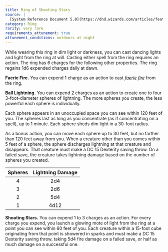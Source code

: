 ```yaml
---
title: Ring of Shooting Stars
source: |
  [System Reference Document 5.0](https://dnd.wizards.com/articles/features/systems-reference-document-srd)
category: Ring
rarity: very rare
requirements_attunement: true
attunement_conditions: outdoors at night
---
```


While wearing this ring in dim light or darkness, you can cast dancing lights and light from the ring at will. Casting either spell from the ring requires an action.  The ring has 6 charges for the following other properties. The ring regains 1d6 expended charges daily at dawn.

**Faerie Fire.** You can expend 1 charge as an action to cast [*faerie fire*](/spells/faerie-fire/) from the ring.

**Ball Lightning.** You can expend 2 charges as an action to create one to four 3-foot-diameter spheres of lightning. The more spheres you create, the less powerful each sphere is individually.

Each sphere appears in an unoccupied space you can see within 120 feet of you. The spheres last as long as you concentrate (as if concentrating on a spell), up to 1 minute. Each sphere sheds dim light in a 30-foot radius.

As a bonus action, you can move each sphere up to 30 feet, but no farther than 120 feet away from you. When a creature other than you comes within 5 feet of a sphere, the sphere discharges lightning at that creature and disappears. That creature must make a DC 15 Dexterity saving throw. On a failed save, the creature takes lightning damage based on the number of spheres you created.

| Spheres | Lightning Damage |
|:-------:|:----------------:|
|    4    |       2d4        |
|    3    |       2d6        |
|    2    |       5d4        |
|    1    |       4d12       |

**Shooting Stars.** You can expend 1 to 3 charges as an action. For every charge you expend, you launch a glowing mote of light from the ring at a point you can see within 60 feet of you. Each creature within a 15-foot cube originating from that point is showered in sparks and must make a DC 15 Dexterity saving throw, taking 5d4 fire damage on a failed save, or half as much damage on a successful one.
